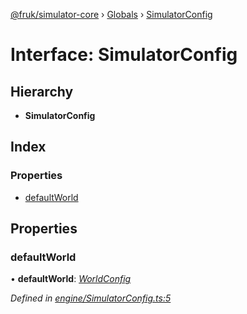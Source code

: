 [@fruk/simulator-core](../README.md) › [Globals](../globals.md) › [SimulatorConfig](simulatorconfig.md)

# Interface: SimulatorConfig

## Hierarchy

* **SimulatorConfig**

## Index

### Properties

* [defaultWorld](simulatorconfig.md#defaultworld)

## Properties

###  defaultWorld

• **defaultWorld**: *[WorldConfig](worldconfig.md)*

*Defined in [engine/SimulatorConfig.ts:5](https://github.com/FRUK-Simulator/SimulatorCore/blob/cdc4cfb/src/engine/SimulatorConfig.ts#L5)*
